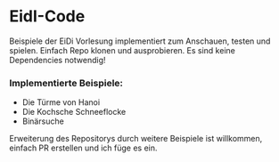 # EidI-Code

Beispiele der EiDi Vorlesung implementiert zum Anschauen, testen und spielen. Einfach Repo klonen und ausprobieren. Es sind keine Dependencies notwendig!

### Implementierte Beispiele:

- Die Türme von Hanoi
- Die Kochsche Schneeflocke
- Binärsuche

Erweiterung des Repositorys durch weitere Beispiele ist willkommen, einfach PR erstellen und ich füge es ein.